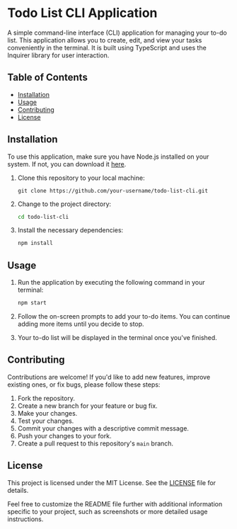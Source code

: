 # Todo List CLI Application

A simple command-line interface (CLI) application for managing your to-do list. This application allows you to create, edit, and view your tasks conveniently in the terminal. It is built using TypeScript and uses the Inquirer library for user interaction.

## Table of Contents

- [Installation](#installation)
- [Usage](#usage)
- [Contributing](#contributing)
- [License](#license)

## Installation

To use this application, make sure you have Node.js installed on your system. If not, you can download it [here](https://nodejs.org/).

1. Clone this repository to your local machine:
   ```
   git clone https://github.com/your-username/todo-list-cli.git
   ```

2. Change to the project directory:
   ```bash
   cd todo-list-cli
   ```

3. Install the necessary dependencies:
   ```bash
   npm install
   ```

## Usage

1. Run the application by executing the following command in your terminal:
   ```bash
   npm start
   ```

2. Follow the on-screen prompts to add your to-do items. You can continue adding more items until you decide to stop.

3. Your to-do list will be displayed in the terminal once you've finished.

## Contributing

Contributions are welcome! If you'd like to add new features, improve existing ones, or fix bugs, please follow these steps:

1. Fork the repository.
2. Create a new branch for your feature or bug fix.
3. Make your changes.
4. Test your changes.
5. Commit your changes with a descriptive commit message.
6. Push your changes to your fork.
7. Create a pull request to this repository's `main` branch.

## License

This project is licensed under the MIT License. See the [LICENSE](LICENSE) file for details.

Feel free to customize the README file further with additional information specific to your project, such as screenshots or more detailed usage instructions.

